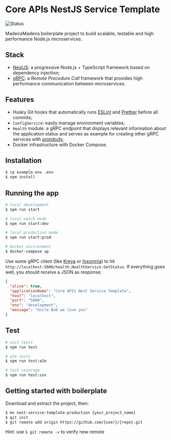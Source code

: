 # Core APIs NestJS Service Template

<p align="left">  
<img src="https://img.shields.io/badge/status-work in progress-orange" alt="Status">    
</p> 

MadeiraMadeira boilerplate project to build scalable, testable and high performance Node.js microservices. 
 
## Stack

- [NestJS](https://github.com/nestjs/nest): a progressive Node.js + TypeScript framework based on dependency injection;
- [gRPC](https://grpc.io): a *Remote Procedure Call* framework that provides high performance communication between microservices.

## Features
- Husky Git hooks that automatically runs [ESLint](https://eslint.org) and [Prettier](https://prettier.io) before all commits;
- `ConfigService`: easily manage environment variables;
- `Health` module: a gRPC endpoint that displays relevant information about the application status and serves as example for creating other gRPC services with [protobufs](https://developers.google.com/protocol-buffers);
- Docker infrastructure with Docker Compose.

## Installation

```bash
$ cp example.env .env
$ npm install
```

## Running the app

```bash
# local development
$ npm run start

# local watch mode
$ npm run start:dev

# local production mode
$ npm run start:prod

# Docker environment
$ docker-compose up
```
Use some gRPC client (like [Kreya](https://kreya.app) or [Insomnia](https://insomnia.rest)) to hit 
`http://localhost:5000/health.HealthService.GetStatus`. If everything goes well, you should receive a JSON as response:
```json
{
  "alive": true,
  "applicationName": "Core APIs Nest Service Template",
  "host": "localhost",
  "port": "5000",
  "env": "development",
  "message": "Uncle Bob we love you"
}
```

## Test

```bash
# unit tests
$ npm run test

# e2e tests
$ npm run test:e2e

# test coverage
$ npm run test:cov
``` 

## Getting started with boilerplate

Download and extract the project, then:
```bash
$ mv nest-service-template-production {your_project_name}
$ git init
$ git remote add origin https://github.com/{user}/{repo}.git
```

Hint: use `$ git remote -v` to verify new remote